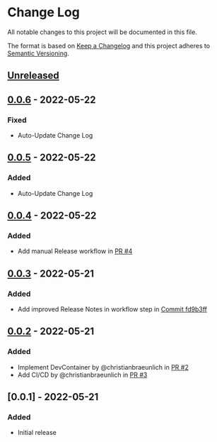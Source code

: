 # Change Log

All notable changes to this project will be documented in this file.

The format is based on [Keep a Changelog](http://keepachangelog.com/) and this project adheres to [Semantic Versioning](http://semver.org/).

## [Unreleased]

## [0.0.6] - 2022-05-22

### Fixed

-   Auto-Update Change Log

## [0.0.5] - 2022-05-22

### Added

-   Auto-Update Change Log

## [0.0.4] - 2022-05-22

### Added

-   Add manual Release workflow in [PR #4](https://github.com/christianbraeunlich/chewbacca/pull/4)

## [0.0.3] - 2022-05-21

### Added

-   Add improved Release Notes in workflow step in [Commit fd9b3ff](https://github.com/christianbraeunlich/chewbacca/commit/fd9b3ff9ebb8cf846f092a46244ec4b51191e853)

## [0.0.2] - 2022-05-21

### Added

-   Implement DevContainer by @christianbraeunlich in [PR #2](https://github.com/christianbraeunlich/chewbacca/pull/2)
-   Add CI/CD by @christianbraeunlich in [PR #3](https://github.com/christianbraeunlich/chewbacca/pull/3)

## [0.0.1] - 2022-05-21

### Added

-   Initial release

[Unreleased]: https://github.com/christianbraeunlich/chewbacca/compare/0.0.6...HEAD

[0.0.6]: https://github.com/christianbraeunlich/chewbacca/compare/0.0.5...0.0.6

[0.0.5]: https://github.com/christianbraeunlich/chewbacca/compare/v0.0.4...v0.0.5

[0.0.4]: https://github.com/christianbraeunlich/chewbacca/compare/v0.0.3...v0.0.4

[0.0.3]: https://github.com/christianbraeunlich/chewbacca/compare/v0.0.2...v0.0.3

[0.0.2]: https://github.com/christianbraeunlich/chewbacca/compare/v0.0.1...v0.0.2
